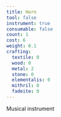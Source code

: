 ```yaml
---
title: Horn
tool: false
instrument: true
consumable: false
count: 1
cost: 6
weight: 0.1
crafting:
  textile: 0
  wood: 0
  metal: 2
  stone: 0
  elementalis: 0
  mithril: 0
  fadeite: 0
---
```


Musical instrument
